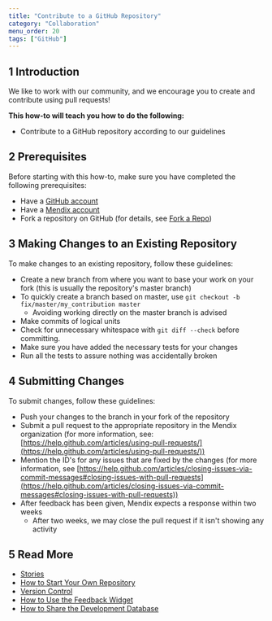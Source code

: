 ```yaml
---
title: "Contribute to a GitHub Repository"
category: "Collaboration"
menu_order: 20
tags: ["GitHub"]
---
```

## 1 Introduction

We like to work with our community, and we encourage you to create and contribute using pull requests!

**This how-to will teach you how to do the following:**

* Contribute to a GitHub repository according to our guidelines

## 2 Prerequisites

Before starting with this how-to, make sure you have completed the following prerequisites:

* Have a [GitHub account](https://github.com/join)
* Have a [Mendix account](https://home.mendix.com/)
* Fork a repository on GitHub (for details, see [Fork a Repo](https://help.github.com/articles/fork-a-repo/))

## 3 Making Changes to an Existing Repository

To make changes to an existing repository, follow these guidelines:

* Create a new branch from where you want to base your work on your fork (this is usually the repository's master branch)
* To quickly create a branch based on master, use `git checkout -b fix/master/my_contribution master`
    * Avoiding working directly on the master branch is advised
* Make commits of logical units
* Check for unnecessary whitespace with `git diff --check` before committing.
* Make sure you have added the necessary tests for your changes
* Run all the tests to assure nothing was accidentally broken

## 4 Submitting Changes

To submit changes, follow these guidelines:

* Push your changes to the branch in your fork of the repository
* Submit a pull request to the appropriate repository in the Mendix organization (for more information, see: [https://help.github.com/articles/using-pull-requests/](https://help.github.com/articles/using-pull-requests/))
* Mention the ID's for any issues that are fixed by the changes (for more information, see [https://help.github.com/articles/closing-issues-via-commit-messages#closing-issues-with-pull-requests](https://help.github.com/articles/closing-issues-via-commit-messages#closing-issues-with-pull-requests))
* After feedback has been given, Mendix expects a response within two weeks
    * After two weeks, we may close the pull request if it isn't showing any activity

## 5 Read More

* [Stories](/developerportal/collaborate/stories)
* [How to Start Your Own Repository](starting-your-own-repository)
* [Version Control](/refguide/version-control)
* [How to Use the Feedback Widget](/developerportal/collaborate/use-feedback-widget)
* [How to Share the Development Database](sharing-the-development-database)
